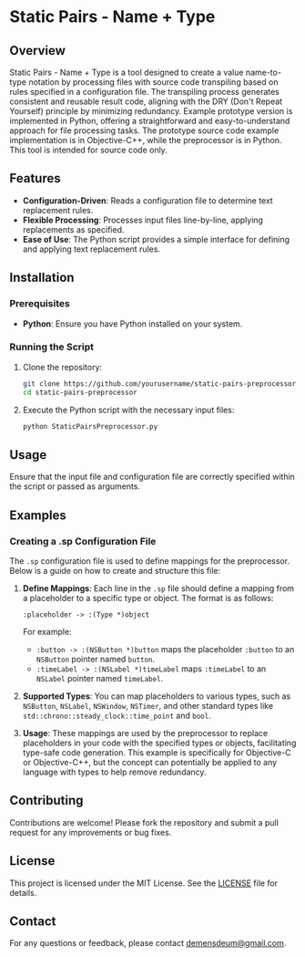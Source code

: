 # Static Pairs - Name + Type

## Overview

Static Pairs - Name + Type is a tool designed to create a value name-to-type notation by processing files with source code transpiling based on rules specified in a configuration file. The transpiling process generates consistent and reusable result code, aligning with the DRY (Don't Repeat Yourself) principle by minimizing redundancy. 
Example prototype version is implemented in Python, offering a straightforward and easy-to-understand approach for file processing tasks. The prototype source code example implementation is in Objective-C++, while the preprocessor is in Python. This tool is intended for source code only.

## Features

- **Configuration-Driven**: Reads a configuration file to determine text replacement rules.
- **Flexible Processing**: Processes input files line-by-line, applying replacements as specified.
- **Ease of Use**: The Python script provides a simple interface for defining and applying text replacement rules.

## Installation

### Prerequisites

- **Python**: Ensure you have Python installed on your system.

### Running the Script

1. Clone the repository:
   ```bash
   git clone https://github.com/yourusername/static-pairs-preprocessor.git
   cd static-pairs-preprocessor
   ```

2. Execute the Python script with the necessary input files:
   ```bash
   python StaticPairsPreprocessor.py
   ```

## Usage

Ensure that the input file and configuration file are correctly specified within the script or passed as arguments.

## Examples

### Creating a .sp Configuration File

The `.sp` configuration file is used to define mappings for the preprocessor. Below is a guide on how to create and structure this file:

1. **Define Mappings**: Each line in the `.sp` file should define a mapping from a placeholder to a specific type or object. The format is as follows:
   ```
   :placeholder -> :(Type *)object
   ```
   For example:
   - `:button -> :(NSButton *)button` maps the placeholder `:button` to an `NSButton` pointer named `button`.
   - `:timeLabel -> :(NSLabel *)timeLabel` maps `:timeLabel` to an `NSLabel` pointer named `timeLabel`.

2. **Supported Types**: You can map placeholders to various types, such as `NSButton`, `NSLabel`, `NSWindow`, `NSTimer`, and other standard types like `std::chrono::steady_clock::time_point` and `bool`.

3. **Usage**: These mappings are used by the preprocessor to replace placeholders in your code with the specified types or objects, facilitating type-safe code generation. This example is specifically for Objective-C or Objective-C++, but the concept can potentially be applied to any language with types to help remove redundancy.

## Contributing

Contributions are welcome! Please fork the repository and submit a pull request for any improvements or bug fixes.

## License

This project is licensed under the MIT License. See the [LICENSE](LICENSE) file for details.

## Contact

For any questions or feedback, please contact demensdeum@gmail.com.
